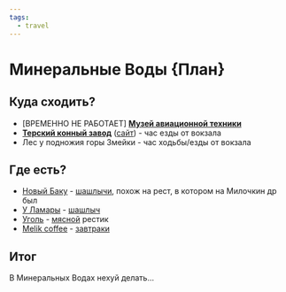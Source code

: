 ```yaml
---
tags:
  - travel
---
```


# Минеральные Воды {План}

## Куда сходить?

- [ВРЕМЕННО НЕ РАБОТАЕТ] [**Музей авиационной техники**](https://yandex.ru/maps/-/CCUG6DeVTB)
- [**Терский конный завод**](https://yandex.ru/maps/-/CCUG6DuJoD) ([сайт](http://terskarabian.com/ru/)) - час езды от
  вокзала
- Лес у подножия горы Змейки - час ходьбы/езды от вокзала

## Где есть?

- [Новый Баку](https://yandex.ru/maps/-/CCUG68VzGB) - [шашлычи](https://yandex.ru/maps/-/CCUG68WrkA), похож на рест, в
  котором на Милочкин др был
- [У Ламары](https://yandex.ru/maps/-/CCUG68xfPA) - [шашлыч](https://yandex.ru/maps/-/CCUG68xa2A)
- [Уголь](https://yandex.ru/maps/-/CCUG68rRTC) - [мясной](https://yandex.ru/maps/-/CCUG68XWGB) рестик
- [Melik coffee](https://yandex.ru/maps/-/CCUG68vIoB) - [завтраки](https://yandex.ru/maps/-/CCUG68GA9B)

## Итог

В Минеральных Водах нехуй делать...